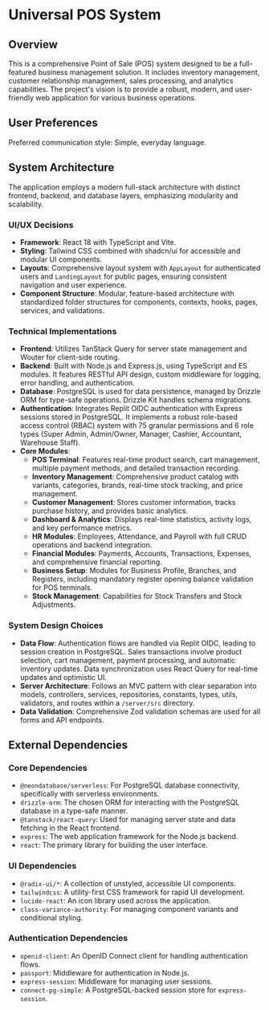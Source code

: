 # Universal POS System

## Overview

This is a comprehensive Point of Sale (POS) system designed to be a full-featured business management solution. It includes inventory management, customer relationship management, sales processing, and analytics capabilities. The project's vision is to provide a robust, modern, and user-friendly web application for various business operations.

## User Preferences

Preferred communication style: Simple, everyday language.

## System Architecture

The application employs a modern full-stack architecture with distinct frontend, backend, and database layers, emphasizing modularity and scalability.

### UI/UX Decisions
- **Framework**: React 18 with TypeScript and Vite.
- **Styling**: Tailwind CSS combined with shadcn/ui for accessible and modular UI components.
- **Layouts**: Comprehensive layout system with `AppLayout` for authenticated users and `LandingLayout` for public pages, ensuring consistent navigation and user experience.
- **Component Structure**: Modular, feature-based architecture with standardized folder structures for components, contexts, hooks, pages, services, and validations.

### Technical Implementations
- **Frontend**: Utilizes TanStack Query for server state management and Wouter for client-side routing.
- **Backend**: Built with Node.js and Express.js, using TypeScript and ES modules. It features RESTful API design, custom middleware for logging, error handling, and authentication.
- **Database**: PostgreSQL is used for data persistence, managed by Drizzle ORM for type-safe operations. Drizzle Kit handles schema migrations.
- **Authentication**: Integrates Replit OIDC authentication with Express sessions stored in PostgreSQL. It implements a robust role-based access control (RBAC) system with 75 granular permissions and 6 role types (Super Admin, Admin/Owner, Manager, Cashier, Accountant, Warehouse Staff).
- **Core Modules**:
    - **POS Terminal**: Features real-time product search, cart management, multiple payment methods, and detailed transaction recording.
    - **Inventory Management**: Comprehensive product catalog with variants, categories, brands, real-time stock tracking, and price management.
    - **Customer Management**: Stores customer information, tracks purchase history, and provides basic analytics.
    - **Dashboard & Analytics**: Displays real-time statistics, activity logs, and key performance metrics.
    - **HR Modules**: Employees, Attendance, and Payroll with full CRUD operations and backend integration.
    - **Financial Modules**: Payments, Accounts, Transactions, Expenses, and comprehensive financial reporting.
    - **Business Setup**: Modules for Business Profile, Branches, and Registers, including mandatory register opening balance validation for POS terminals.
    - **Stock Management**: Capabilities for Stock Transfers and Stock Adjustments.

### System Design Choices
- **Data Flow**: Authentication flows are handled via Replit OIDC, leading to session creation in PostgreSQL. Sales transactions involve product selection, cart management, payment processing, and automatic inventory updates. Data synchronization uses React Query for real-time updates and optimistic UI.
- **Server Architecture**: Follows an MVC pattern with clear separation into models, controllers, services, repositories, constants, types, utils, validators, and routes within a `/server/src` directory.
- **Data Validation**: Comprehensive Zod validation schemas are used for all forms and API endpoints.

## External Dependencies

### Core Dependencies
- `@neondatabase/serverless`: For PostgreSQL database connectivity, specifically with serverless environments.
- `drizzle-orm`: The chosen ORM for interacting with the PostgreSQL database in a type-safe manner.
- `@tanstack/react-query`: Used for managing server state and data fetching in the React frontend.
- `express`: The web application framework for the Node.js backend.
- `react`: The primary library for building the user interface.

### UI Dependencies
- `@radix-ui/*`: A collection of unstyled, accessible UI components.
- `tailwindcss`: A utility-first CSS framework for rapid UI development.
- `lucide-react`: An icon library used across the application.
- `class-variance-authority`: For managing component variants and conditional styling.

### Authentication Dependencies
- `openid-client`: An OpenID Connect client for handling authentication flows.
- `passport`: Middleware for authentication in Node.js.
- `express-session`: Middleware for managing user sessions.
- `connect-pg-simple`: A PostgreSQL-backed session store for `express-session`.